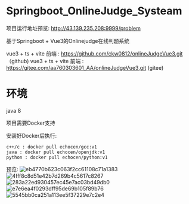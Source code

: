 # Springboot_OnlineJudge_Systeam
项目运行地址预览: http://43.139.235.208:9999/problem

基于Springboot + Vue3的Onlinejudge在线判题系统

vue3 + ts + vite 前端 : https://github.com/ckw0812/onlineJudgeVue3.git （github)
vue3 + ts + vite 前端 : https://gitee.com/aa760303601_AA/onlineJudgeVue3.git (gitee)



# 环境
java 8

项目需要Docker支持

安装好Docker后执行:

```shell
c++/c : docker pull echocen/gcc:v1
java : docker pull echocen/openjdk:v1
python : docker pull echocen/python:v1

```

预览:
![eb4770b623c063f2cc61108c71a1383](https://user-images.githubusercontent.com/91200734/233857296-4796e241-39dc-4b0d-8414-d9e5b7eaffd8.png)
![4fff8c8d51e42b7d269b4c5617c8267](https://user-images.githubusercontent.com/91200734/233857298-9ca542f1-415f-49af-9409-1445e8972354.png)
![283a22ed930457ec45e7ac03bd49db0](https://user-images.githubusercontent.com/91200734/233857302-c0d7a42a-2935-46ec-8bf8-7f0de437a852.png)
![e7e6ea4f0293dff95de69b105f89b76](https://user-images.githubusercontent.com/91200734/233857304-a28aa1f2-8c3d-4cd9-a02a-a8bc56f92ed4.png)
![5545bb0ca251a113ee5f37229e7c2e4](https://user-images.githubusercontent.com/91200734/233857307-d894e8ee-4001-4ed3-bc94-37915b88d37d.jpg)

